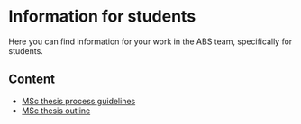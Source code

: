 # Information for students

Here you can find information for your work in the ABS team, specifically for students.

Content
-------

- [MSc thesis process guidelines](msc_project_process.md)
- [MSc thesis outline](msc_project_outline.md)
